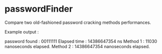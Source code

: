 # passwordFinder
Compare two old-fashioned password cracking methods performances.

Example output :

password found : 00111111
Elapsed time : 14386647354 ns
Method 1 : 11030 nanoseconds elapsed.
Method 2 : 14386647354 nanoseconds elapsed.

